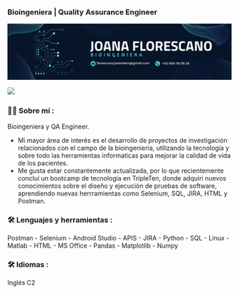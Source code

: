
### Bioingeniera | Quality Assurance Engineer

<div id="header" align="center">
  <img decoding="async" src="https://github.com/jflorescano/jflorescano/blob/main/banner.jpg" width="800"/>
</div>

[![](https://img.shields.io/badge/LinkedIn-0077B5?style=for-the-badge&logo=linkedin&logoColor=white)](https://www.linkedin.com/in/joanaflorescano/)

 <div id="header" align="left">

### :woman_technologist: Sobre mí :
Bioingeniera y QA Engineer. 
- Mi mayor área de interés es el desarrollo de proyectos de investigación relacionados con el campo de la bioingenieria, utilizando la tecnología y sobre todo las herramientas informaticas para mejorar la calidad de vida de los pacientes. 
- Me gusta estar constantemente actualizada, por lo que recientemente concluí un bootcamp de tecnología en TripleTen, donde adquirí nuevos conocimientos sobre el diseño y ejecución de pruebas de software, aprendiendo nuevas herrramientas como Selenium, SQL, JIRA, HTML y Postman.


### :hammer_and_wrench: Lenguajes y herramientas :
Postman - Selenium - Android Studio - APIS - JIRA - Python - SQL - Linux - Matlab - HTML - MS
Office - Pandas - Matplotlib - Numpy

### :hammer_and_wrench: Idiomas :
Inglés C2

